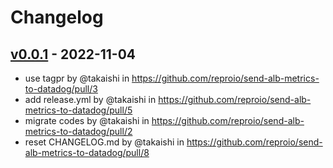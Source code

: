 # Changelog

## [v0.0.1](https://github.com/reproio/send-alb-metrics-to-datadog/commits/v0.0.1) - 2022-11-04
- use tagpr by @takaishi in https://github.com/reproio/send-alb-metrics-to-datadog/pull/3
- add release.yml by @takaishi in https://github.com/reproio/send-alb-metrics-to-datadog/pull/5
- migrate codes by @takaishi in https://github.com/reproio/send-alb-metrics-to-datadog/pull/2
- reset CHANGELOG.md by @takaishi in https://github.com/reproio/send-alb-metrics-to-datadog/pull/8

